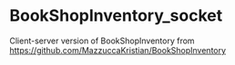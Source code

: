# BookShopInventory_socket
Client-server version of BookShopInventory from https://github.com/MazzuccaKristian/BookShopInventory
